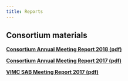 ```yaml
---
title: Reports
---
```


## Consortium materials

**[Consortium Annual Meeting Report 2018 (pdf)](/resources/VIMC_AM_2018_summary_report_final.pdf)**

**[Consortium Annual Meeting Report 2017 (pdf)](/resources/VIMC_consortium_annual_meeting_report_2017.pdf)** 

**[VIMC SAB Meeting Report 2017 (pdf)](/resources/VIMC_SAB_report_June_2017_final.pdf)**
